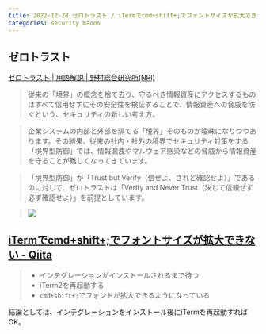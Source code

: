 ```yaml
---
title: 2022-12-28 ゼロトラスト / iTermでcmd+shift+;でフォントサイズが拡大できない
categories: security macos
---
```


## ゼロトラスト

[ゼロトラスト \| 用語解説 \| 野村総合研究所(NRI)](https://www.nri.com/jp/knowledge/glossary/lst/sa/zero_trust)

> 従来の「境界」の概念を捨て去り、守るべき情報資産にアクセスするものはすべて信用せずにその安全性を検証することで、情報資産への脅威を防ぐという、セキュリティの新しい考え方。

> 企業システムの内部と外部を隔てる「境界」そのものが曖昧になりつつあります。その結果、従来の社内・社外の境界でセキュリティ対策をする「境界型防御」では、情報漏洩やマルウェア感染などの脅威から情報資産を守ることが難しくなってきています。

> 「境界型防御」が「Trust but Verify（信ぜよ、されど確認せよ）」であるのに対して、ゼロトラストは「Verify and Never Trust（決して信頼せず必ず確認せよ）」を前提としています。

> ![](https://www.nri.com/-/media/Corporate/jp/Images/knowledge/glossary/zero_trust.png?la=ja-JP&hash=6D82A1F01A0FC158AE0CBF077FA00B8EA186C0E2)

## [iTermでcmd+shift+;でフォントサイズが拡大できない - Qiita](https://qiita.com/kanari3/items/d3e96dfae77ecdc5144f)

> - インテグレーションがインストールされるまで待つ
> - iTerm2を再起動する
> - `cmd+shift+;`でフォントが拡大できるようになっている

結論としては、インテグレーションをインストール後にiTermを再起動すればOK。
